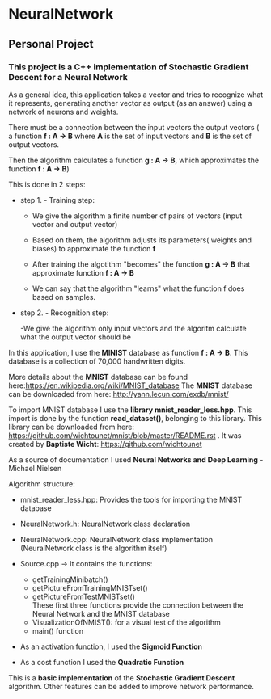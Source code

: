 # NeuralNetwork
## Personal Project


  ### This project is a **C++** implementation of **Stochastic Gradient Descent** for a **Neural Network**
  
  As a general idea, this application takes a vector and tries to recognize what it represents,
generating another vector as output (as an answer) using a network of neurons and weights.

  There must be a connection between the input vectors the output vectors
( a function   **f : A -> B**   where **A** is the set of input vectors and **B** is the set of output vectors.

  Then the algorithm calculates a function **g : A -> B**, which approximates the function **f : A -> B**)
	
   This is done in 2 steps:
	 
- step 1.  - Training step:

	- We give the algorithm a finite number of pairs of vectors (input vector and output vector)

	- Based on them, the algorithm adjusts its parameters( weights and biases) to approximate the function **f**

	 - After training the algotithm "becomes" the  function **g : A -> B** that  approximate  function **f : A -> B**

	 - We can say that the algorithm "learns" what the function f does based on samples.
			
- step 2.  - Recognition step:

	 -We give the algorithm only input vectors and the algoritm calculate what the output vector should be
 
In this application, I use the **MINIST** database as function **f : A -> B**. This database is a collection
 of 70,000 handwritten digits.
 
   More details about the **MNIST** database can be found here:https://en.wikipedia.org/wiki/MNIST_database
   The **MNIST** database can be downloaded from here: http://yann.lecun.com/exdb/mnist/
 
   To import MNIST database I use the **library mnist_reader_less.hpp**. This import is done by the function
 **read_dataset()**, belonging to this library. This library can be downloaded from here: https://github.com/wichtounet/mnist/blob/master/README.rst . It was created by **Baptiste Wicht**: https://github.com/wichtounet
 
 As a source of documentation I used **Neural Networks and Deep Learning** - Michael Nielsen

 
 Algorithm structure:
 - mnist_reader_less.hpp: Provides the tools for importing the MNIST database
 - NeuralNetwork.h: NeuralNetwork class declaration 
 - NeuralNetwork.cpp: NeuralNetwork class implementation
           (NeuralNetwork class is the algorithm itself)
 - Source.cpp -> It contains the functions:
	- getTrainingMinibatch()              
	- getPictureFromTrainingMNISTset()     
	- getPictureFromTestMNISTset()   
	These first three functions provide the connection between the Neural Network and the MNIST database
	- VisualizationOfNMIST(): for a visual test of the algorithm
	- main() function
	
- As an activation function, I used the **Sigmoid Function**
- As a cost function I used the **Quadratic Function**

This is a **basic implementation** of the **Stochastic Gradient Descent** algorithm. Other features can be added to improve network performance.
